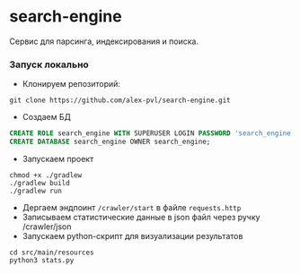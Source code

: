 # search-engine
Сервис для парсинга, индексирования и поиска.

### Запуск локально
- Клонируем репозиторий:
```shell
git clone https://github.com/alex-pvl/search-engine.git
```
- Создаем БД
```sql
CREATE ROLE search_engine WITH SUPERUSER LOGIN PASSWORD 'search_engine';
CREATE DATABASE search_engine OWNER search_engine;
```
- Запускаем проект
```shell
chmod +x ./gradlew
./gradlew build
./gradlew run
```
- Дергаем эндпоинт `/crawler/start` в файле `requests.http`
- Записываем статистические данные в json файл через ручку /crawler/json
- Запускаем python-скрипт для визуализации результатов
```shell
cd src/main/resources
python3 stats.py
```